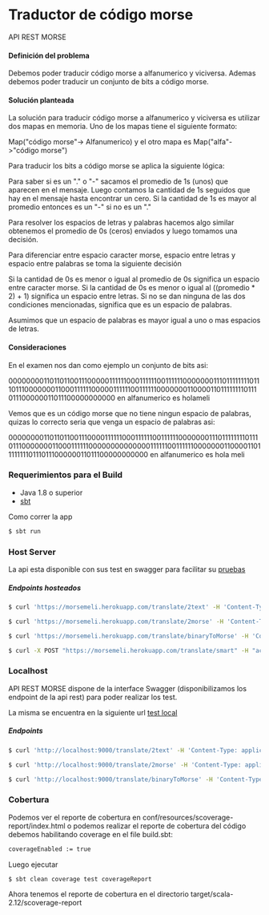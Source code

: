 # Traductor de código morse 


API REST MORSE


#### Definición del problema

Debemos poder traducir código morse a alfanumerico y viciversa. Ademas debemos poder traducir un conjunto de bits a código morse.


#### Solución planteada
La solución para traducir código morse a alfanumerico y viciversa es utilizar dos mapas en memoria. Uno de los mapas tiene el siguiente formato:

Map("código morse"-> Alfanumerico) y el otro mapa es Map("alfa"->"código morse")

Para traducir los bits a código morse se aplica la siguiente lógica:

Para saber si es un "." o "-" sacamos el promedio de 1s (unos) que aparecen en el mensaje. Luego contamos la cantidad de 1s seguidos que hay en el mensaje hasta encontrar un cero. Si la cantidad de 1s es mayor al promedio entonces es un "-" si no es un "." 


Para resolver los espacios de letras y palabras hacemos algo similar obtenemos el promedio de 0s (ceros) enviados y luego tomamos una decisión.

Para diferenciar entre espacio caracter morse, espacio entre letras y espacio entre palabras se toma la siguiente decisión

Si la cantidad de 0s es menor o igual al promedio de 0s significa un espacio entre caracter morse.
Si la cantidad de 0s es menor o igual al ((promedio * 2) + 1) significa un espacio entre letras.
Si no se dan ninguna de las dos condiciones mencionadas, significa que es un espacio de palabras.

Asumimos que un espacio de palabras es mayor igual a uno o mas espacios de letras.

#### Consideraciones

En el examen nos dan como ejemplo un conjunto de bits asi:

000000001101101100111000001111110001111110011111100000001110111111110111011100000001100011111100000111111001111110000000110000110111111110111011100000011011100000000000 en alfanumerico es holameli
 
Vemos que es un código morse que no tiene ningun espacio de palabras, quizas lo correcto seria que venga un espacio de palabras asi:

00000000110110110011100001111110001111110011111100000001110111111110111011100000001100011111100000000000000111111001111110000000110000110111111110111011100000011011100000000000 en alfanumerico es hola meli

### Requerimientos para el Build

* Java 1.8 o superior
* [sbt]


Como correr la app 

```sh
$ sbt run
```

### Host Server

La api esta disponible con sus test en swagger para facilitar su [pruebas]

##### Endpoints hosteados

```sh
$ curl 'https://morsemeli.herokuapp.com/translate/2text' -H 'Content-Type: application/json' --data-binary $'{"text": ".... --- .-.. .-"}'

$ curl 'https://morsemeli.herokuapp.com/translate/2morse' -H 'Content-Type: application/json' --data-binary $'{"text": "hola"}' 

$ curl 'https://morsemeli.herokuapp.com/translate/binaryToMorse' -H 'Content-Type: application/json' --data-binary $'{"text":"00000000110110110011100001111110001111110011111100000001110111111110111011100000001100011111100000000000000111111001111110000000110000110111111110111011100000011011100000000000"}'

$ curl -X POST "https://morsemeli.herokuapp.com/translate/smart" -H "accept: application/json" -H "Content-Type: application/json" -d "{"text\":"hola","source":"alfa","target":"morse"}"

```  

### Localhost


API REST MORSE dispone de la interface Swagger (disponibilizamos los endpoint de la api rest) para poder realizar los test.

La misma se encuentra en la siguiente url [test local]



##### Endpoints

```sh
$ curl 'http://localhost:9000/translate/2text' -H 'Content-Type: application/json' --data-binary $'{"text": ".... --- .-.. .-"}'

$ curl 'http://localhost:9000/translate/2morse' -H 'Content-Type: application/json' --data-binary $'{"text": "hola"}' 

$ curl 'http://localhost:9000/translate/binaryToMorse' -H 'Content-Type: application/json' --data-binary $'{"text":"00000000110110110011100001111110001111110011111100000001110111111110111011100000001100011111100000000000000111111001111110000000110000110111111110111011100000011011100000000000"}'
```


### Cobertura

Podemos ver el reporte de cobertura en conf/resources/scoverage-report/index.html o podemos realizar el reporte de cobertura del código debemos habilitando coverage en el file build.sbt:


```sh
coverageEnabled := true
```
Luego ejecutar

```sh
$ sbt clean coverage test coverageReport
```
Ahora tenemos el reporte de cobertura en el directorio target/scala-2.12/scoverage-report



[sbt]: <https://www.scala-sbt.org/index.html>

[aqui]: <https://morsemeli.herokuapp.com/>

[pruebas]: <https://morsemeli.herokuapp.com/docs/swagger-ui/index.html?url=/assets/swagger.json#/routes/translate2Human>

[test local]: <http://localhost:9000/docs/swagger-ui/index.html?url=/assets/swagger.json#/routes/translate2Human> 